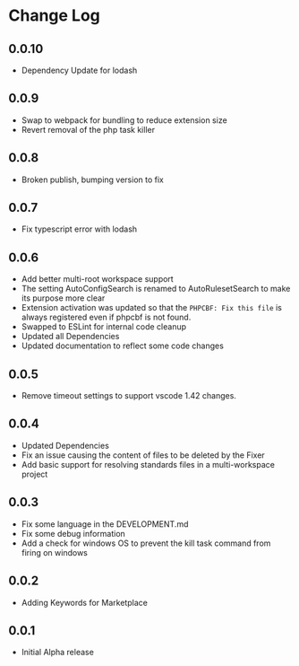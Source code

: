 # Change Log
## 0.0.10
-   Dependency Update for lodash

## 0.0.9
-   Swap to webpack for bundling to reduce extension size
-   Revert removal of the php task killer

## 0.0.8
-   Broken publish, bumping version to fix

## 0.0.7
-   Fix typescript error with lodash

## 0.0.6
-   Add better multi-root workspace support
-   The setting AutoConfigSearch is renamed to AutoRulesetSearch to make its purpose more clear
-   Extension activation was updated so that the `PHPCBF: Fix this file` is always registered even if phpcbf is not found.
-   Swapped to ESLint for internal code cleanup
-   Updated all Dependencies
-   Updated documentation to reflect some code changes

## 0.0.5

-   Remove timeout settings to support vscode 1.42 changes.

## 0.0.4

-   Updated Dependencies
-   Fix an issue causing the content of files to be deleted by the Fixer
-   Add basic support for resolving standards files in a multi-workspace project

## 0.0.3

-   Fix some language in the DEVELOPMENT.md
-   Fix some debug information
-   Add a check for windows OS to prevent the kill task command from firing on windows

## 0.0.2

-   Adding Keywords for Marketplace

## 0.0.1

-   Initial Alpha release

